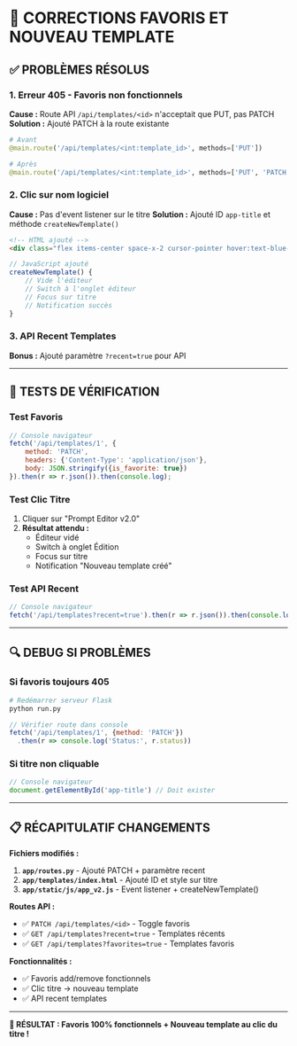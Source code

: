 # 🔧 CORRECTIONS FAVORIS ET NOUVEAU TEMPLATE

## ✅ PROBLÈMES RÉSOLUS

### **1. Erreur 405 - Favoris non fonctionnels**
**Cause :** Route API `/api/templates/<id>` n'acceptait que PUT, pas PATCH
**Solution :** Ajouté PATCH à la route existante

```python
# Avant
@main.route('/api/templates/<int:template_id>', methods=['PUT'])

# Après  
@main.route('/api/templates/<int:template_id>', methods=['PUT', 'PATCH'])
```

### **2. Clic sur nom logiciel**
**Cause :** Pas d'event listener sur le titre
**Solution :** Ajouté ID `app-title` et méthode `createNewTemplate()`

```html
<!-- HTML ajouté -->
<div class="flex items-center space-x-2 cursor-pointer hover:text-blue-600 dark:hover:text-blue-400 transition-colors" id="app-title" title="Nouveau template">
```

```javascript
// JavaScript ajouté
createNewTemplate() {
    // Vide l'éditeur
    // Switch à l'onglet éditeur  
    // Focus sur titre
    // Notification succès
}
```

### **3. API Recent Templates**
**Bonus :** Ajouté paramètre `?recent=true` pour API

---

## 🧪 TESTS DE VÉRIFICATION

### **Test Favoris**
```javascript
// Console navigateur
fetch('/api/templates/1', {
    method: 'PATCH',
    headers: {'Content-Type': 'application/json'},
    body: JSON.stringify({is_favorite: true})
}).then(r => r.json()).then(console.log);
```

### **Test Clic Titre**
1. Cliquer sur "Prompt Editor v2.0" 
2. **Résultat attendu :**
   - Éditeur vidé
   - Switch à onglet Édition
   - Focus sur titre
   - Notification "Nouveau template créé"

### **Test API Recent**
```javascript
// Console navigateur  
fetch('/api/templates?recent=true').then(r => r.json()).then(console.log);
```

---

## 🔍 DEBUG SI PROBLÈMES

### **Si favoris toujours 405**
```bash
# Redémarrer serveur Flask
python run.py
```

```javascript
// Vérifier route dans console
fetch('/api/templates/1', {method: 'PATCH'})
  .then(r => console.log('Status:', r.status))
```

### **Si titre non cliquable**
```javascript
// Console navigateur
document.getElementById('app-title') // Doit exister
```

---

## 📋 RÉCAPITULATIF CHANGEMENTS

**Fichiers modifiés :**
1. **`app/routes.py`** - Ajouté PATCH + paramètre recent
2. **`app/templates/index.html`** - Ajouté ID et style sur titre
3. **`app/static/js/app_v2.js`** - Event listener + createNewTemplate()

**Routes API :**
- ✅ `PATCH /api/templates/<id>` - Toggle favoris
- ✅ `GET /api/templates?recent=true` - Templates récents
- ✅ `GET /api/templates?favorites=true` - Templates favoris

**Fonctionnalités :**
- ✅ Favoris add/remove fonctionnels
- ✅ Clic titre → nouveau template
- ✅ API recent templates

---

**🎯 RÉSULTAT : Favoris 100% fonctionnels + Nouveau template au clic du titre !**